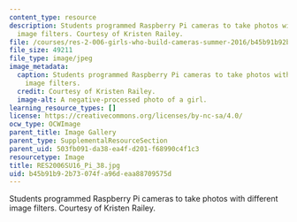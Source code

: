 ```yaml
---
content_type: resource
description: Students programmed Raspberry Pi cameras to take photos with different
  image filters. Courtesy of Kristen Railey.
file: /courses/res-2-006-girls-who-build-cameras-summer-2016/b45b91b92b73074fa96deaa88709575d_RES2006SU16_Pi_38.jpg
file_size: 49211
file_type: image/jpeg
image_metadata:
  caption: Students programmed Raspberry Pi cameras to take photos with different
    image filters.
  credit: Courtesy of Kristen Railey.
  image-alt: A negative-processed photo of a girl.
learning_resource_types: []
license: https://creativecommons.org/licenses/by-nc-sa/4.0/
ocw_type: OCWImage
parent_title: Image Gallery
parent_type: SupplementalResourceSection
parent_uid: 503fb091-da38-ea4f-d201-f68990c4f1c3
resourcetype: Image
title: RES2006SU16_Pi_38.jpg
uid: b45b91b9-2b73-074f-a96d-eaa88709575d
---
```

Students programmed Raspberry Pi cameras to take photos with different image filters. Courtesy of Kristen Railey.